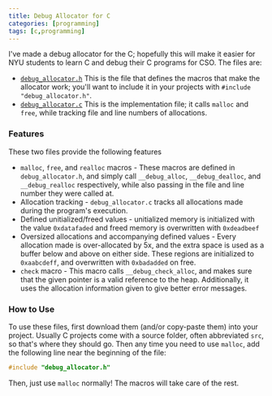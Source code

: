 ```yaml
---
title: Debug Allocator for C
categories: [programming]
tags: [c,programming]
---
```

I've made a debug allocator for the C; hopefully this will make it easier for
NYU students to learn C and debug their C programs for CSO. The files are:

-  [`debug_allocator.h`](https://raw.githubusercontent.com/A1Liu/config/master/libs/c/debug_allocator.h)
   This is the file that defines the macros that make the allocator work; you'll
   want to include it in your projects with `#include "debug_allocator.h"`.
-  [`debug_allocator.c`](https://raw.githubusercontent.com/A1Liu/config/master/libs/c/debug_allocator.c)
   This is the implementation file; it calls `malloc` and `free`, while tracking
   file and line numbers of allocations.

### Features
These two files provide the following features

-  `malloc`, `free`, and `realloc` macros - These macros are defined in `debug_allocator.h`,
   and simply call `__debug_alloc`, `__debug_dealloc`, and `__debug_realloc` respectively,
   while also passing in the file and line number they were called at.
-  Allocation tracking - `debug_allocator.c` tracks all allocations made during
   the program's execution.
-  Defined unitialized/freed values - unitialized memory is initialized with the
   value `0xdatafaded` and freed memory is overwritten with `0xdeadbeef`
-  Oversized allocations and accompanying defined values - Every allocation made
   is over-allocated by 5x, and the extra space is used as a buffer below and above
   on either side. These regions are initialized to `0xaabcdeff`, and overwritten
   with `0xbadadded` on free.
-  `check` macro - This macro calls `__debug_check_alloc`, and makes sure that
   the given pointer is a valid reference to the heap. Additionally, it uses the
   allocation information given to give better error messages.

### How to Use
To use these files, first download them (and/or copy-paste them) into your project.
Usually C projects come with a source folder, often abbreviated `src`, so that's
where they should go. Then any time you need to use `malloc`, add the following
line near the beginning of the file:

```c
#include "debug_allocator.h"
```

Then, just use `malloc` normally! The macros will take care of the rest.


